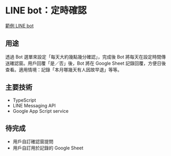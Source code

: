 # LINE bot：定時確認

[範例 LINE bot](https://liff.line.me/1645278921-kWRPP32q/?accountId=962aipna)

## 用途

透過 Bot 選單來設定「每天大約幾點幾分確認」，完成後 Bot 將每天在設定時間傳送確認窗。用戶回覆「是／否」後，Bot 將在 Google Sheet 記錄回覆，方便日後查看。適用情境：記錄「本月哪幾天有人因故早退」等等。

## 主要技術

- TypeScript
- LINE Messaging API
- Google App Script service

## 待完成

- 用戶自訂確認窗提問
- 用戶自訂用於記錄的 Google Sheet
